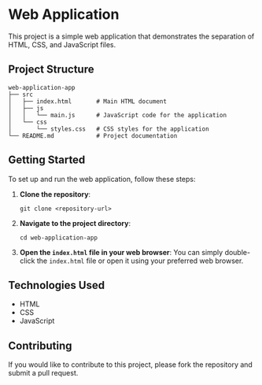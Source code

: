 # Web Application

This project is a simple web application that demonstrates the separation of HTML, CSS, and JavaScript files.

## Project Structure

```
web-application-app
├── src
│   ├── index.html       # Main HTML document
│   ├── js
│   │   └── main.js      # JavaScript code for the application
│   └── css
│       └── styles.css   # CSS styles for the application
└── README.md            # Project documentation
```

## Getting Started

To set up and run the web application, follow these steps:

1. **Clone the repository**:
   ```
   git clone <repository-url>
   ```

2. **Navigate to the project directory**:
   ```
   cd web-application-app
   ```

3. **Open the `index.html` file in your web browser**:
   You can simply double-click the `index.html` file or open it using your preferred web browser.

## Technologies Used

- HTML
- CSS
- JavaScript

## Contributing

If you would like to contribute to this project, please fork the repository and submit a pull request.